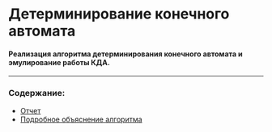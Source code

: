 # Детерминирование конечного автомата
#### Реализация алгоритма детерминирования конечного автомата и эмулирование работы КДА.
-----------------------

### Содержание:
* [Отчет](https://github.com/Alex-Kuz/finite_state_automaton/blob/master/report/report.pdf)
* [Подробное объяснение алгоритма](https://github.com/Alex-Kuz/finite_state_automaton/blob/master/theory/README.md)
